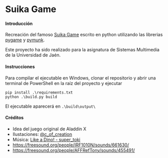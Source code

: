 # Suika Game

#### Introducción
Recreación del famoso [Suika Game](https://suikagame.jp/) escrito en python utilizando las librerias [pygame](www.pygame.org) y [pymunk](pymunk.org).  

Este proyecto ha sido realizado para la asignatura de Sistemas Multimedia de la Universidad de Jaén.

#### Instrucciones

Para compilar el ejecutable en Windows, clonar el repositorio y abrir una terminal de PowerShell en la raíz del proyecto y ejecutar

```
pip install .\requirements.txt
python .\build.py build
```

El ejecutable aparecerá en `.\build\output\`

#### Créditos

- Idea del juego original de Aladdin X
- Ilustaciones:  [@c_of_creation](https://www.instagram.com/c_of_creation/)
- Música: [Like a Dino! - super_toki](https://www.youtube.com/watch?v=si-iB-oUMtc)
- https://freesound.org/people/IRF1010N/sounds/661630/
- https://freesound.org/people/AFFRefTony/sounds/455491/